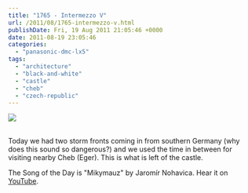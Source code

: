 ```yaml
---
title: "1765 - Intermezzo V"
url: /2011/08/1765-intermezzo-v.html
publishDate: Fri, 19 Aug 2011 21:05:46 +0000
date: 2011-08-19 23:05:46
categories: 
  - "panasonic-dmc-lx5"
tags: 
  - "architecture"
  - "black-and-white"
  - "castle"
  - "cheb"
  - "czech-republic"
---
```

<div class="container">
<div class="center"><a target="_blank" href="https://d25zfm9zpd7gm5.cloudfront.net/1200x1200/2011/20110819_123520_ps.jpg"><img src="https://d25zfm9zpd7gm5.cloudfront.net/0600x0600/2011/20110819_123520_ps.jpg" /></a></div>
</div>
<br />

Today we had two storm fronts coming in from southern Germany (why does this sound so dangerous?) and we used the time in between for visiting nearby Cheb (Eger). This is what is left of the castle. 

 The Song of the Day is "Mikymauz" by Jaromír Nohavica. Hear it on <a href="http://www.youtube.com/watch?v=rABbg-vG9PA" target="_blank">YouTube</a>.
